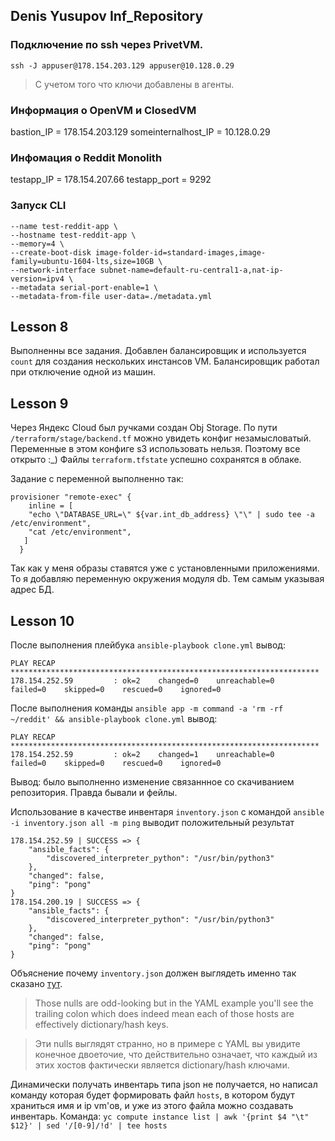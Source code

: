 ## Denis Yusupov Inf_Repository

### Подключение по ssh через PrivetVM.
`ssh -J appuser@178.154.203.129 appuser@10.128.0.29`
> С учетом того что ключи добавлены в агенты.

### Информация о OpenVM и ClosedVM
bastion_IP = 178.154.203.129
someinternalhost_IP = 10.128.0.29

### Инфомация о Reddit Monolith
testapp_IP = 178.154.207.66
testapp_port = 9292

### Запуск CLI
```
--name test-reddit-app \
--hostname test-reddit-app \
--memory=4 \
--create-boot-disk image-folder-id=standard-images,image-family=ubuntu-1604-lts,size=10GB \
--network-interface subnet-name=default-ru-central1-a,nat-ip-version=ipv4 \
--metadata serial-port-enable=1 \
--metadata-from-file user-data=./metadata.yml
```

## Lesson 8
Выполненны все задания.
Добавлен балансировщик и используется `count` для создания нескольких инстансов VM.
Балансировщик работал при отключение одной из машин.

## Lesson 9
Через Яндекс Cloud был ручками создан Obj Storage.
По пути `/terraform/stage/backend.tf` можно увидеть конфиг незамысловатый.
Переменные в этом конфиге s3 использовать нельзя.  Поэтому все открыто :_)
Файлы `terraform.tfstate` успешно сохранятся в облаке.

Задание с переменной выполненно так:
```
provisioner "remote-exec" {
    inline = [
    "echo \"DATABASE_URL=\" ${var.int_db_address} \"\" | sudo tee -a /etc/environment",
    "cat /etc/environment",
   ]
  }
```

Так как у меня образы ставятся уже с установленными приложениями. То я добавляю переменную
окружения модуля db. Тем самым указывая адрес БД.

## Lesson 10

После выполнения плейбука `ansible-playbook clone.yml` вывод:
```
PLAY RECAP *********************************************************************
178.154.252.59         : ok=2    changed=0    unreachable=0    failed=0    skipped=0    rescued=0    ignored=0
```
После выполнения команды `ansible app -m command -a 'rm -rf ~/reddit' && ansible-playbook clone.yml` вывод:
```
PLAY RECAP *********************************************************************
178.154.252.59         : ok=2    changed=1    unreachable=0    failed=0    skipped=0    rescued=0    ignored=0
```
Вывод: было выполненно изменение связаннное со скачиванием репозитория. Правда бывали и фейлы.

Использование в качестве инвентаря `inventory.json` с командой
`ansible -i inventory.json all -m ping` выводит положительный результат
```
178.154.252.59 | SUCCESS => {
    "ansible_facts": {
        "discovered_interpreter_python": "/usr/bin/python3"
    },
    "changed": false,
    "ping": "pong"
}
178.154.200.19 | SUCCESS => {
    "ansible_facts": {
        "discovered_interpreter_python": "/usr/bin/python3"
    },
    "changed": false,
    "ping": "pong"
}
```

Объяснение почему `inventory.json` должен выглядеть именно так сказано [тут](https://stackoverflow.com/questions/48680425/how-to-use-json-file-consisting-of-host-info-as-input-to-ansible-inventory).

> Those nulls are odd-looking but in the YAML example you'll see the trailing colon which does indeed mean each of those hosts are effectively dictionary/hash keys.

> Эти nulls выглядят странно, но в примере с YAML вы увидите конечное двоеточие, что действительно означает, что каждый из этих хостов фактически является dictionary/hash ключами.

Динамически получать инвентарь типа json не получается, но написал команду которая будет формировать файл `hosts`, в котором будут храниться имя и ip vm'ов, и уже из этого файла можно создавать инвентарь. Команда:
`yc compute instance list | awk '{print $4 "\t" $12}' | sed '/[0-9]/!d' | tee hosts`
